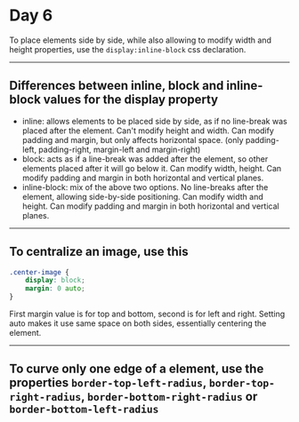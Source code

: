 # Day 6

To place elements side by side, while also allowing to modify width and height properties, use the `display:inline-block` css declaration.

---

## Differences between inline, block and inline-block values for the display property

- inline: allows elements to be placed side by side, as if no line-break was placed after the element. Can't modify height and width. Can modify padding and margin, but only affects horizontal space. (only padding-left, padding-right, margin-left and margin-right)
- block: acts as if a line-break was added after the element, so other elements placed after it will go below it. Can modify width, height. Can modify padding and margin in both horizontal and vertical planes.
- inline-block: mix of the above two options. No line-breaks after the element, allowing side-by-side positioning. Can modify width and height. Can modify padding and margin in both horizontal and vertical planes.

---

## To centralize an image, use this

```css
.center-image {
    display: block;
    margin: 0 auto;
}
```

First margin value is for top and bottom, second is for left and right. Setting auto makes it use same space on both sides, essentially centering the element.

---

## To curve only one edge of a element, use the properties `border-top-left-radius`, `border-top-right-radius`, `border-bottom-right-radius` or `border-bottom-left-radius`
